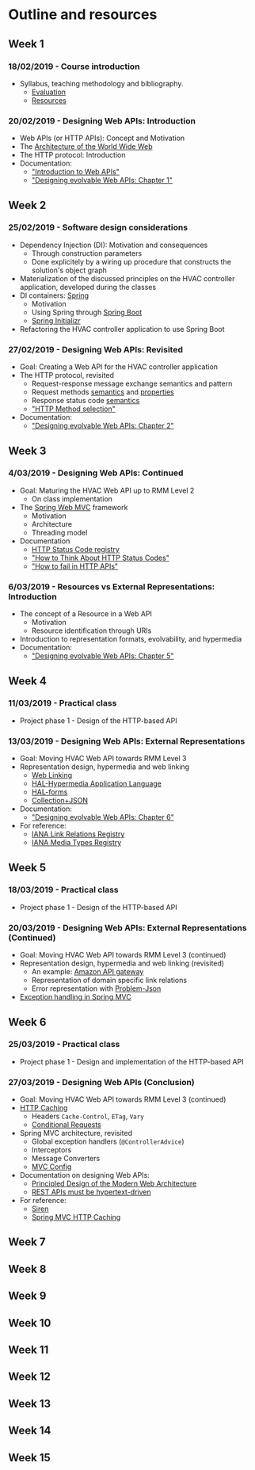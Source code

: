 # Outline and resources #

## Week 1
### 18/02/2019 - Course introduction
* Syllabus, teaching methodology and bibliography.
  * [Evaluation](https://github.com/isel-leic-daw/1819v-public/wiki/evaluation)
  * [Resources](https://github.com/isel-leic-daw/1819v-public/wiki/resources)

### 20/02/2019 - Designing Web APIs: Introduction
* Web APIs (or HTTP APIs): Concept and Motivation
* The [Architecture of the World Wide Web](https://www.w3.org/TR/webarch/)
* The HTTP protocol: Introduction
* Documentation:
  * ["Introduction to Web APIs"](https://github.com/isel-leic-daw/1819v-public/wiki/Web-APIs)
  * ["Designing evolvable Web APIs: Chapter 1"](https://www.oreilly.com/library/view/designing-evolvable-web/9781449337919/ch01.html)

## Week 2
### 25/02/2019 - Software design considerations
* Dependency Injection (DI): Motivation and consequences
  * Through construction parameters
  * Done explicitely by a wiring up procedure that constructs the solution's object graph 
* Materialization of the discussed principles on the HVAC controller application, developed during the classes
* DI containers: [Spring](https://docs.spring.io/spring/docs/current/spring-framework-reference/core.html#spring-core)
  * Motivation
  * Using Spring through [Spring Boot](https://docs.spring.io/spring-boot/docs/current/reference/htmlsingle/)
  * [Spring Initializr](https://start.spring.io/)
* Refactoring the HVAC controller application to use Spring Boot

### 27/02/2019 - Designing Web APIs: Revisited
* Goal: Creating a Web API for the HVAC controller application
* The HTTP protocol, revisited
  * Request-response message exchange semantics and pattern
  * Request methods [semantics](https://tools.ietf.org/html/rfc7231#section-4.3) and [properties](https://tools.ietf.org/html/rfc7231#section-4.2)
  * Response status code [semantics](https://tools.ietf.org/html/rfc7231#section-6)
  * ["HTTP Method selection"](https://github.com/isel-leic-daw/1819v-public/wiki/HTTP-method-selection)
* Documentation:
  * ["Designing evolvable Web APIs: Chapter 2"](https://www.oreilly.com/library/view/designing-evolvable-web/9781449337919/ch02.html)

## Week 3
### 4/03/2019 - Designing Web APIs: Continued
* Goal: Maturing the HVAC Web API up to RMM Level 2
  * On class implementation
* The [Spring Web MVC](https://docs.spring.io/spring/docs/current/spring-framework-reference/web.html) framework
  * Motivation
  * Architecture 
  * Threading model
* Documentation
  * [HTTP Status Code registry](http://www.iana.org/assignments/http-status-codes/http-status-codes.xhtml)
  * ["How to Think About HTTP Status Codes"](https://www.mnot.net/blog/2017/05/11/status_codes)
  * ["How to fail in HTTP APIs"](https://github.com/isel-leic-daw/1819v-public/wiki/How-to-fail-in-HTTP-APIs)

### 6/03/2019 - Resources vs External Representations: Introduction
* The concept of a Resource in a Web API
  * Motivation 
  * Resource identification through URIs
* Introduction to representation formats, evolvability, and hypermedia
* Documentation:
  * ["Designing evolvable Web APIs: Chapter 5"](https://www.oreilly.com/library/view/designing-evolvable-web/9781449337919/ch05.html)

## Week 4
### 11/03/2019 - Practical class
* Project phase 1 - Design of the HTTP-based API 
### 13/03/2019 - Designing Web APIs: External Representations
* Goal: Moving HVAC Web API towards RMM Level 3
* Representation design, hypermedia and web linking
  * [Web Linking](https://tools.ietf.org/html/rfc5988)
  * [HAL-Hypermedia Application Language](https://tools.ietf.org/html/draft-kelly-json-hal-08)
  * [HAL-forms](https://rwcbook.github.io/hal-forms/)
  * [Collection+JSON](http://amundsen.com/media-types/collection/)
* Documentation:
  * ["Designing evolvable Web APIs: Chapter 6"](https://www.oreilly.com/library/view/designing-evolvable-web/9781449337919/ch06.html)
* For reference:
  * [IANA Link Relations Registry](https://www.iana.org/assignments/link-relations/link-relations.xhtml)
  * [IANA Media Types Registry](https://www.iana.org/assignments/media-types/media-types.xhtml)

## Week 5
### 18/03/2019 - Practical class
* Project phase 1 - Design of the HTTP-based API 
### 20/03/2019 - Designing Web APIs: External Representations (Continued)
* Goal: Moving HVAC Web API towards RMM Level 3 (continued)
* Representation design, hypermedia and web linking (revisited)
  * An example: [Amazon API gateway](https://docs.aws.amazon.com/apigateway/api-reference/)
  * Representation of domain specific link relations 
  * Error representation with [Problem-Json](https://tools.ietf.org/html/rfc7807)
* [Exception handling in Spring MVC](https://docs.spring.io/spring/docs/current/spring-framework-reference/web.html#mvc-ann-exceptionhandler)

## Week 6
### 25/03/2019 - Practical class
* Project phase 1 - Design and implementation of the HTTP-based API 
### 27/03/2019 - Designing Web APIs (Conclusion)
* Goal: Moving HVAC Web API towards RMM Level 3 (continued)
* [HTTP Caching](https://tools.ietf.org/html/rfc7234)
  * Headers `Cache-Control`, `ETag`, `Vary`
  * [Conditional Requests](https://tools.ietf.org/html/rfc7232)
* Spring MVC architecture, revisited
  * Global exception handlers (`@ControllerAdvice`)
  * Interceptors
  * Message Converters
  * [MVC Config](https://docs.spring.io/spring/docs/current/spring-framework-reference/web.html#mvc-config)
* Documentation on designing Web APIs:
  * [Principled Design of the Modern Web Architecture](https://www.ics.uci.edu/~taylor/documents/2002-REST-TOIT.pdf)
  * [REST APIs must be hypertext-driven](http://roy.gbiv.com/untangled/2008/rest-apis-must-be-hypertext-driven)
* For reference:
  * [Siren](https://github.com/kevinswiber/siren)
  * [Spring MVC HTTP Caching](https://docs.spring.io/spring/docs/current/spring-framework-reference/web.html#mvc-caching)

## Week 7

## Week 8

## Week 9

## Week 10

## Week 11

## Week 12

## Week 13

## Week 14

## Week 15
